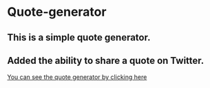 # Quote-generator
## This is a simple quote generator.
## Added the ability to share a quote on Twitter.

 [You can see the quote generator by clicking here](https://anastasiagrinchik.github.io/quote-generator/)
